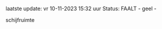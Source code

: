 laatste update: 
vr 10-11-2023 15:32   uur 
Status: FAALT - geel - 
<div class="service Y">schijfruimte</div>